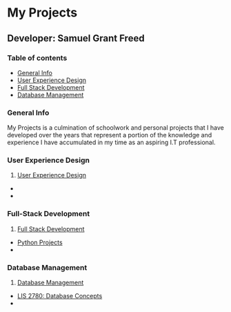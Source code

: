 # My Projects
## Developer: Samuel Grant Freed

### Table of contents
* [General Info](#general-info)
* [User Experience Design](#user-experience-design)
* [Full Stack Development](#full-stack-development)
* [Database Management](#database-management)

### General Info

My Projects is a culmination of schoolwork and personal projects that I have developed over the years that represent a portion of the knowledge and experience I have accumulated in my time as an aspiring I.T professional.


### User Experience Design

1.  [User Experience Design](user_experience_design/README.md "My User Experience Design README.md file")
   -
   -
	
### Full-Stack Development

1.  [Full Stack Development](full_stack_development/README.md "My Full Stack Development README.md file")
   - [Python Projects](python-projects/README.md "My Python Projects README.md file")
   - 
### Database Management

1.  [Database Management](database_management/README.md "My Database Management README.md file")
   - [LIS 2780: Database Concepts](database_concepts/README.md " My Database Concepts README.md file")
   - 